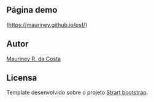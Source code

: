 
## Página demo
(https://mauriney.github.io/psf/)



## Autor

[Mauriney R. da Costa](https://github.com/mauriney)

## Licensa

Template desenvolvido sobre o projeto [Strart bootstrap](http://startbootstrap.com/template-overviews/creative/).
